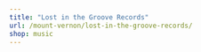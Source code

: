 ```yaml
---
title: "Lost in the Groove Records"
url: /mount-vernon/lost-in-the-groove-records/
shop: music
---
```

